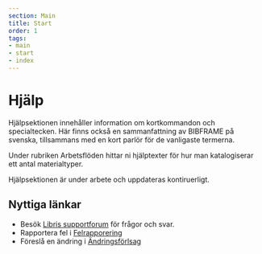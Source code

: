 ```yaml
---
section: Main
title: Start
order: 1
tags:
- main
- start
- index
---
```


# Hjälp

Hjälpsektionen innehåller information om kortkommandon och specialtecken. Här finns också en sammanfattning av BIBFRAME på svenska, tillsammans med en kort parlör för de vanligaste termerna. 

Under rubriken Arbetsflöden hittar ni hjälptexter för hur man katalogiserar ett antal materialtyper. 

Hjälpsektionen är under arbete och uppdateras kontiruerligt. 

## Nyttiga länkar

* Besök [Libris supportforum](https://kundo.se/org/librisxl/) för frågor och svar. 
* Rapportera fel i [Felrapporering](https://goo.gl/forms/3mL7jTlEpbU3BQM13) 
* Föreslå en ändring i [Ändringsförlsag](https://goo.gl/forms/dPxkhMqE10RvKQFE2) 
